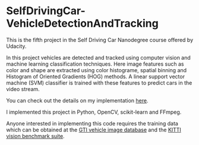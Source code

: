 # SelfDrivingCar-VehicleDetectionAndTracking

This is the fifth project in the Self Driving Car Nanodegree course offered by Udacity.

In this project vehicles are detected and tracked using computer vision and machine learning classification techniques. Here image features such as color and shape are extracted using color histograme, spatial binning and Histogram of Oriented Gradients (HOG) methods. A linear support vector machine (SVM) classifier is trained with these features to predict cars in the video stream.

You can check out the details on my implementation [here](https://github.com/kharikri/SelfDrivingCar-VehicleDetectionAndTracking/blob/master/writeup_report.md).

I implemented this project in Python, OpenCV, scikit-learn and FFmpeg.

Anyone interested in implementing this code requires the training data which can be obtained at the [GTI vehicle image database](http://www.gti.ssr.upm.es/data/Vehicle_database.html) and the [KITTI vision benchmark suite](http://www.cvlibs.net/datasets/kitti/).
